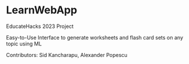 # LearnWebApp

EducateHacks 2023 Project

Easy-to-Use Interface to generate worksheets and flash card sets on any topic using ML

Contributors: Sid Kancharapu, Alexander Popescu
